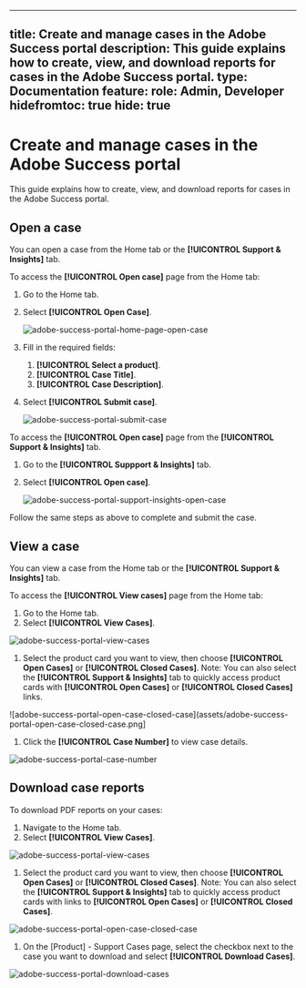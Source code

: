 
---
title: Create and manage cases in the Adobe Success portal
description: This guide explains how to create, view, and download reports for cases in the Adobe Success portal.
type: Documentation
feature: 
role: Admin, Developer
hidefromtoc: true
hide: true 
---
# Create and manage cases in the Adobe Success portal

This guide explains how to create, view, and download reports for cases in the Adobe Success portal. 

## Open a case

You can open a case from the Home tab or the **[!UICONTROL Support & Insights]** tab.

To access the **[!UICONTROL Open case]** page from the Home tab:

1. Go to the Home tab.
1. Select **[!UICONTROL Open Case]**. 

   ![adobe-success-portal-home-page-open-case](assets/adobe-success-portal-home-page-open-case.png)

1. Fill in the required fields:
   1. **[!UICONTROL Select a product]**.
   1. **[!UICONTROL Case Title]**.
   1. **[!UICONTROL Case Description]**.
1. Select **[!UICONTROL Submit case]**.

   ![adobe-success-portal-submit-case](assets/adobe-success-portal-submit-case.png)


To access the **[!UICONTROL Open case]** page from the **[!UICONTROL Support & Insights]** tab.

1. Go to the  **[!UICONTROL Suppport & Insights]** tab.
1. Select **[!UICONTROL Open case]**.

   ![adobe-success-portal-support-insights-open-case](assets/adobe-success-portal-support-insights-open-case.png)

Follow the same steps as above to complete and submit the case.

## View a case

You can view a case from the Home tab or the **[!UICONTROL Support & Insights]** tab. 

To access the  **[!UICONTROL View cases]** page from the Home tab:
1.	Go to the Home tab.
1.	Select **[!UICONTROL View Cases]**.

   ![adobe-success-portal-view-cases](assets/adobe-success-portal-view-cases.png)

1.	Select the product card you want to view, then choose **[!UICONTROL Open Cases]** or **[!UICONTROL Closed Cases]**. Note: You can also select the **[!UICONTROL Support & Insights]** tab to quickly access product cards with **[!UICONTROL Open Cases]** or **[!UICONTROL Closed Cases]** links.

   ![adobe-success-portal-open-case-closed-case](assets/adobe-success-portal-open-case-closed-case.png]


1.	Click the **[!UICONTROL Case Number]** to view case details.  

   ![adobe-success-portal-case-number](assets/adobe-success-portal-case-number.png)



## Download case reports

To download PDF reports on your cases: 

1. Navigate to the Home tab.
1. Select **[!UICONTROL View Cases]**.

![adobe-success-portal-view-cases](assets/adobe-success-portal-view-cases.png)


1. Select the product card you want to view, then choose **[!UICONTROL Open Cases]** or **[!UICONTROL Closed Cases]**. Note: You can also select the **[!UICONTROL Support & Insights]** tab to quickly access product cards with links to **[!UICONTROL Open Cases]** or **[!UICONTROL Closed Cases]**.

![adobe-success-portal-open-case-closed-case](assets/adobe-success-portal-open-case-closed-case.png)


1. On the [Product] - Support Cases page, select the checkbox next to the case you want to download and select **[!UICONTROL Download Cases]**.


![adobe-success-portal-download-cases](assets/adobe-success-portal-download-cases.png)
